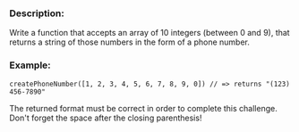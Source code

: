 ### Description:

Write a function that accepts an array of 10 integers (between 0 and 9), that returns a string of those numbers in the form of a phone number.

### Example:


`createPhoneNumber([1, 2, 3, 4, 5, 6, 7, 8, 9, 0]) // => returns "(123) 456-7890"`

The returned format must be correct in order to complete this challenge. 
Don't forget the space after the closing parenthesis!